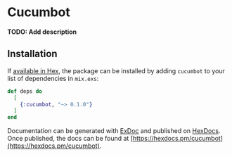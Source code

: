 # Cucumbot

**TODO: Add description**

## Installation

If [available in Hex](https://hex.pm/docs/publish), the package can be installed
by adding `cucumbot` to your list of dependencies in `mix.exs`:

```elixir
def deps do
  [
    {:cucumbot, "~> 0.1.0"}
  ]
end
```

Documentation can be generated with [ExDoc](https://github.com/elixir-lang/ex_doc)
and published on [HexDocs](https://hexdocs.pm). Once published, the docs can
be found at [https://hexdocs.pm/cucumbot](https://hexdocs.pm/cucumbot).

